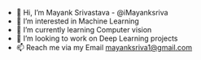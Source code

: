 - 👋 Hi, I’m Mayank Srivastava - @iMayanksriva
- 👀 I’m interested in Machine Learning
- 🌱 I’m currently learning Computer vision
- 💞️ I’m looking to work on Deep Learning projects
- 📫 Reach me via my Email mayanksriva1@gmail.com

<!---
iMayanksriva/iMayanksriva is a ✨ special ✨ repository because its `README.md` (this file) appears on your GitHub profile.
You can click the Preview link to take a look at your changes.
--->
